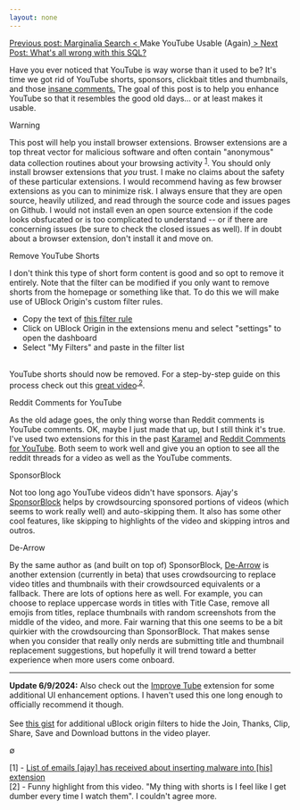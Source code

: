 ```yaml
---
layout: none
---
```

<p class="pemp"><a class="prev" href="/articles/marg/"><span class="hide">Previous post: Marginalia Search</span>
                < </a>Make YouTube Usable (Again)<a class="next" href="/articles/wwwtsql/"> > <span class="hide">Next Post:
                            What's all wrong with this SQL?</span> </a></p>
<p class="pbody">
            Have you ever noticed that YouTube is way worse than it used to be? It's time we got rid of YouTube shorts,
            sponsors, clickbait titles and thumbnails, and those <a class="inline"  target="_blank" 
                href="/articles/marg/">insane comments.</a> The goal of this post is to help you
            enhance YouTube so that it resembles the good old days... or at least makes it usable.
        </p>
<p class="pemp"><a class="inline" target="_blank" href="https://www.youtube.com/watch?v=Sa47RKkZV8E"
                style="text-decoration: none">Warning</a></p>
<p class="pbody">This post will help you install browser extensions. Browser extensions are a top threat
            vector for malicious software and often contain "anonymous" data collection routines about your browsing
            activity <sup><a class="note"  href="#fn1">1</a></sup>. You should only install browser extensions that
            <i>you</i> trust. I make no claims about the safety of these particular extensions. I would recommend
            having
            as few browser extensions as you can to minimize risk. I always ensure that they are open source, heavily
            utilized, and read through the source code and issues pages on Github. I would not install even an open
            source extension if the code
            looks obsfucated or is too complicated to understand -- or if there are concerning issues (be sure to check
            the
            closed issues as well). If in doubt about a browser extension, don't install it and move on.
        </p>
<p class="pemp">Remove YouTube Shorts</p>
<p class="pbody">I don't think this type of
            short form content is good and so opt to remove it entirely. Note that the filter can be modified if you
            only want
            to remove shorts from the homepage or something like that. To do this we will make use of UBlock Origin's
            custom
            filter rules.
        <ul class="ulbody">
            <li class="libody">
                Copy the text of <a class="inline"  target="_blank" 
                    href="https://raw.githubusercontent.com/gijsdev/ublock-hide-yt-shorts/master/list.txt">this filter
                    rule</a>
            </li>
            <li class="libody">Click on UBlock Origin in the extensions menu and select "settings" to open the dashboard
            </li>
            <li class="libody">Select "My Filters" and paste in the filter list</li><br>
        </ul>
        </p>
<p class="pbody">
            YouTube shorts should now be removed. For a step-by-step guide on this process check out this <a
                class="inline" target="_blank"  href="https://www.youtube.com/watch?v=Nfr0uIU2lDI">great
                video</a><sup><a class="note"  href="#fn"> 2</a></sup>.
        </p>
<p class="pemp">Reddit Comments for YouTube</p>
<p class="pbody">As the old adage goes, the only thing worse than Reddit comments is YouTube comments. OK, maybe
            I just made that up, but I still think it's true. I've used two extensions for this in the past <a
                class="inline" target="_blank"  href="https://github.com/odensc/karamel">Karamel</a> and <a
                class="inline" target="_blank"  href="https://github.com/Xyl-AU/Reddit-Comments-for-YouTube">Reddit
                Comments for
                YouTube</a>. Both seem to work well and give you an option to see all the reddit threads for a video as
            well as the YouTube comments. </p>
<p class="pemp">SponsorBlock</p>
<p class="pbody">Not too long ago YouTube videos didn't have sponsors. Ajay's <a class="inline" 
                target="_blank"  href="https://github.com/ajayyy/SponsorBlock">SponsorBlock</a> helps by crowdsourcing
            sponsored portions of videos (which seems to work really well) and auto-skipping them. It also has some
            other cool features, like skipping to highlights of the video and skipping intros and outros.</p>
<p class="pemp">De-Arrow</p>
<p class="pbody">By the same author as (and built on top of) SponsorBlock, <a class="inline"  target="_blank" 
                href="https://github.com/ajayyy/DeArrow">De-Arrow</a> is another extension (currently in beta) that uses
            crowdsourcing to
            replace video titles and thumbnails with their crowdsourced equivalents or a fallback. There are lots of
            options here as
            well. For example, you can choose to replace uppercase words in titles with Title Case, remove all emojis
            from titles, replace thumbnails with random screenshots from the middle of the video, and more. Fair warning
            that this one
            seems to be a bit quirkier with the crowdsourcing than SponsorBlock. That makes sense when you
            consider
            that really only nerds are submitting title and thumbnail replacement suggestions, but hopefully it will
            trend toward
            a better experience when more users come onboard. </p>
<hr>
<p class="pbody"><b>Update 6/9/2024:</b>
            Also
            check out the <a class="inline"  target="_blank" 
                href="https://addons.mozilla.org/en-US/firefox/addon/youtube-addon/">Improve Tube</a> extension for
            some
            additional UI enhancement options. I haven't used this one long enough to officially recommend it
            though.<br><br>See <a class="inline"  target="_blank" 
                href="https://gist.githubusercontent.com/wfurney13/a677938536ecfa1a2e787f4f4cbe497b/raw/1740838d0154f5ca4d79fc0349f603d4427da902/uofhidebuttons">this
                gist</a> for additional uBlock origin filters to hide the Join, Thanks, Clip, Share, Save and Download
            buttons in the video player.
        </p>

∅
<p class="prefs" id="fn">
    [1] - <a id="fn1"  target="_blank"  href="https://sponsor.ajay.app/emails/">List of emails [ajay] has received
        about inserting malware into [his] extension</a><br>
    [2] - Funny highlight from this video. "My thing with shorts is I feel like I get dumber every time I watch them". I
    couldn't agree more.<br>
</p>

